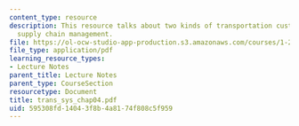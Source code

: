 ```yaml
---
content_type: resource
description: This resource talks about two kinds of transportation customers, and
  supply chain management.
file: https://ol-ocw-studio-app-production.s3.amazonaws.com/courses/1-221j-transportation-systems-fall-2004/595308fd14043f8b4a8174f808c5f959_trans_sys_chap04.pdf
file_type: application/pdf
learning_resource_types:
- Lecture Notes
parent_title: Lecture Notes
parent_type: CourseSection
resourcetype: Document
title: trans_sys_chap04.pdf
uid: 595308fd-1404-3f8b-4a81-74f808c5f959
---
```

